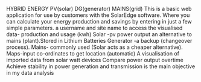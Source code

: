HYBRID ENERGY
PV(solar)
DG(generator)
MAINS(grid)
This is a basic web application for use by customers with the SolarEdge software. Where you can calculate your energy production and savings by entering in just a few simple parameters. 
 a username and site name to access the visualised data-
 production and usage (kwh)
Solar -pv power output an alternative to mains (plant).Stored in Lithium Batteries
Generator -a backup (changeover process).
Mains- commonly used  (Solar acts as a cheaper alternative).
Maps-input co-ordinates to get location (automatic)
A visualisation of imported data from solar watt devices 
Compare power output overtime
Achieve stability in power generation and transmission is the main objective in my data analysis
